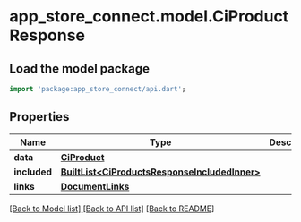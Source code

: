 # app_store_connect.model.CiProductResponse

## Load the model package
```dart
import 'package:app_store_connect/api.dart';
```

## Properties
Name | Type | Description | Notes
------------ | ------------- | ------------- | -------------
**data** | [**CiProduct**](CiProduct.md) |  | 
**included** | [**BuiltList&lt;CiProductsResponseIncludedInner&gt;**](CiProductsResponseIncludedInner.md) |  | [optional] 
**links** | [**DocumentLinks**](DocumentLinks.md) |  | 

[[Back to Model list]](../README.md#documentation-for-models) [[Back to API list]](../README.md#documentation-for-api-endpoints) [[Back to README]](../README.md)


